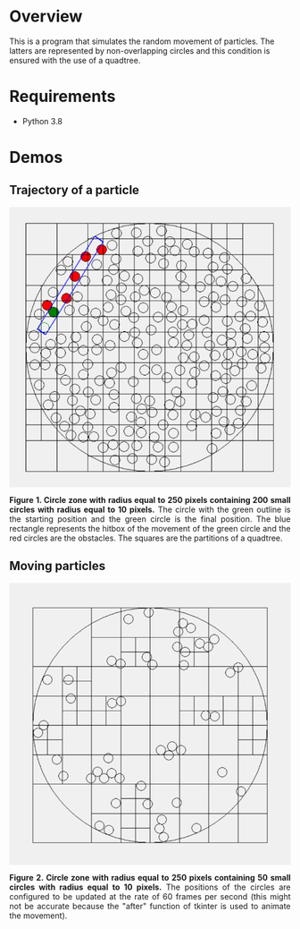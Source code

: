 # Overview
This is a program that simulates the random movement of particles. The latters are represented by non-overlapping circles and this condition is ensured with the use of a quadtree.

# Requirements
- Python 3.8

# Demos
## Trajectory of a particle
<div>
  <img src="Demo/particle_trajectory.png" align="center">
  <figcaption>
    <p align="justify">
      <b>Figure 1. Circle zone with radius equal to 250 pixels containing 200 small circles with radius equal to 10 pixels.</b> The circle with the green outline is the starting
      position and the green circle is the final position. The blue rectangle represents the hitbox of the movement of the green circle and the red circles are the obstacles. The
      squares are the partitions of a quadtree.
    </p>
  </figcaption>
</div>

## Moving particles
<div>
  <img src="Demo/moving_particles.gif" align="center">
  <figcaption>
    <p align="justify">
      <b>Figure 2. Circle zone with radius equal to 250 pixels containing 50 small circles with radius equal to 10 pixels.</b> The positions of the circles are configured to be
      updated at the rate of 60 frames per second (this might not be accurate because the "after" function of tkinter is used to animate the movement).
    </p>
  </figcaption>
</div>

